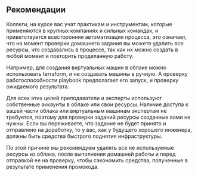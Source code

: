## Рекомендации

Коллеги, на курсе вас учат практикам и инструментам, которые применяются в крупных компаниях и сильных командах, и приветствуется всесторонняя автоматизация процесса, это означает, что на момент проверки домашнего задания вы можете удалить все ресурсы, что создавались в процессе, так как их можно создать в любой момент и повторить проделанную работу.

Например, для создания виртуальных машин в облаке можно использовать terraform, и не создавать машины в ручную. А проверку работоспособности playbook предполагает его запуск, и проверку ожидаемого результата.

Для всех этих целей преподаватели и эксперты используют собственные аккаунты в облаке или свои ресурсы. Наличие доступа к вашей части облака или виртуальным машинам экспертам не требуется, поэтому для проверки заданий ресурсы созданные вами не нужны. Если вы переживаете, что задание не будет принято и отправлено на доработку, то у вас, как у будущего хорошего инженера, должны быть средства быстрого поднятия инфраструктуры. 

По этой причине мы рекомендуем удалять все не используемые ресурсы из облака, после выполнения домашней работы и перед отправкой ее на проверку, чтобы сэкономить средства, полученные в результате применения промокода.
